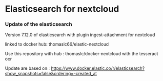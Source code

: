 # Elasticsearch for nextcloud

### Update of the elasticsearch

Version 7.12.0 of elasticsearch
with plugin ingest-attachment for nextcloud

linked to docker hub: thomaslc66/elastic-nextcloud

Use this repository with hub : thomaslc/docker-nextcloud with the tesseract ocr

Update are based on : https://www.docker.elastic.co/r/elasticsearch?show_snapshots=false&ordering=-created_at
